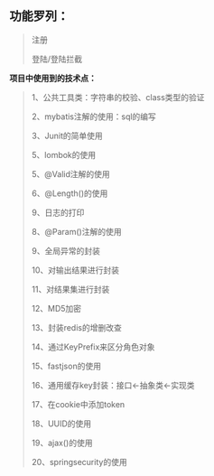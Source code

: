 ## 功能罗列：

> 注册
>
> 登陆/登陆拦截









**项目中使用到的技术点：**

> 1、公共工具类：字符串的校验、class类型的验证
>
> 2、mybatis注解的使用：sql的编写
>
> 3、Junit的简单使用
>
> 5、lombok的使用
>
> 5、@Valid注解的使用
>
> 6、@Length()的使用
>
> 9、日志的打印
>
> 8、@Param()注解的使用
>
> 9、全局异常的封装
>
> 10、对输出结果进行封装
>
> 11、对结果集进行封装
>
> 12、MD5加密
>
> 13、封装redis的增删改查
>
> 14、通过KeyPrefix来区分角色对象
>
> 15、fastjson的使用
>
> 16、通用缓存key封装：接口<-抽象类<-实现类
>
> 17、在cookie中添加token
>
> 18、UUID的使用
>
> 19、ajax()的使用
>
> 20、springsecurity的使用

